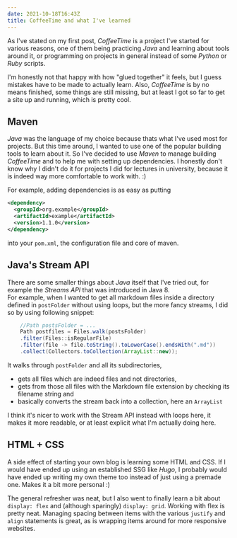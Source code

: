 ```yaml
---
date: 2021-10-18T16:43Z
title: CoffeeTime and what I've learned
---
```


As I've stated on my first post, *CoffeeTime* is a project I've started for various reasons, one of them being practicing *Java* and learning about tools around it, or programming on projects in general instead of some *Python* or *Ruby* scripts.

I'm honestly not that happy with how "glued together" it feels, but I guess mistakes have to be made to actually learn. Also, *CoffeeTime* is by no means finished, some things are still missing, but at least I got so far to get a site up and running, which is pretty cool.

## Maven
*Java* was the language of my choice because thats what I've used most for projects. But this time around, I wanted to use one of the popular building tools to learn about it. So I've decided to use *Maven* to manage building *CoffeeTime* and to help me with setting up dependencies. I honestly don't know why I didn't do it for projects I did for lectures in university, because it is indeed way more comfortable to work with. :)  

For example, adding dependencies is as easy as putting
```xml
<dependency>
  <groupId>org.example</groupId>
  <artifactId>example</artifactId>
  <version>1.1.0</version>
</dependency>
```
into your `pom.xml`, the configuration file and core of maven.

## Java's Stream API
There are some smaller things about *Java* itself that I've tried out, for example the *Streams API* that was introduced in Java 8.  
For example, when I wanted to get all markdown files inside a directory defined in `postFolder` without using loops, but the more fancy streams, I did so by using following snippet: 
```java
    //Path postsFolder = ... 
    Path postfiles = Files.walk(postsFolder)
    .filter(Files::isRegularFile)
    .filter(file -> file.toString().toLowerCase().endsWith(".md"))
    .collect(Collectors.toCollection(ArrayList::new));
```
It walks through `postFolder` and all its subdirectories, 
+ gets all files which are indeed files and not directories,
+ gets from those all files with the Markdown file extension by checking its filename string and
+ basically converts the stream back into a collection, here an `ArrayList`
  
I think it's nicer to work with the Stream API instead with loops here, it makes it more readable, or at least explicit what I'm actually doing here.

## HTML + CSS

A side effect of starting your own blog is learning some HTML and CSS. If I would have ended up using an established SSG like *Hugo*, I probably would have ended up writing my own theme too instead of just using a premade one. Makes it a bit more personal :)

The general refresher was neat, but I also went to finally learn a bit about `display: flex` and (although sparingly) `display: grid`. Working with flex is pretty neat. Managing spacing between items with the various `justify` and `align` statements is great, as is wrapping items around for more responsive websites.
